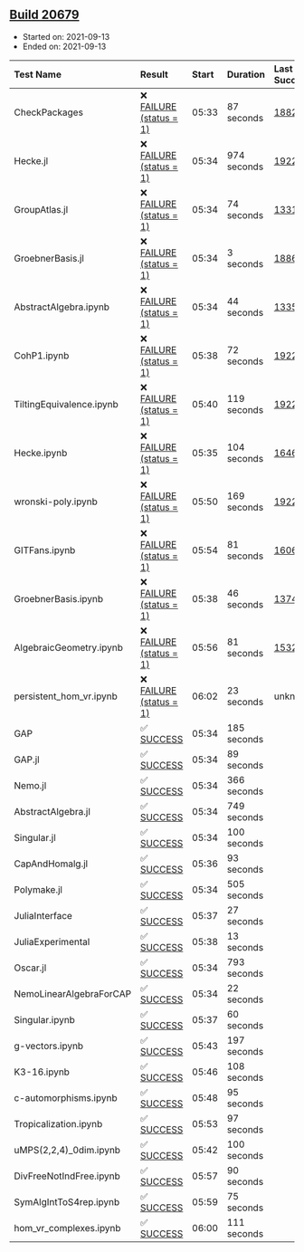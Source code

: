 ## [Build 20679](https://oscarci.mathematik.uni-kl.de/job/oscar/20679/)

* Started on: 2021-09-13
* Ended on: 2021-09-13

| Test Name    | Result | Start | Duration | Last Success | First Failure |
|:-------------|:-------|:------|:---------|:-------------|:--------------|
| CheckPackages | ❌ [FAILURE (status = 1)](https://oscarci.mathematik.uni-kl.de/job/oscar/20679/artifact/logs/build-20679/CheckPackages.log) | 05:33 | 87 seconds | [18822](https://oscarci.mathematik.uni-kl.de/job/oscar/18822/) | [18823](https://oscarci.mathematik.uni-kl.de/job/oscar/18823/) |
| Hecke.jl | ❌ [FAILURE (status = 1)](https://oscarci.mathematik.uni-kl.de/job/oscar/20679/artifact/logs/build-20679/Hecke.jl.log) | 05:34 | 974 seconds | [19222](https://oscarci.mathematik.uni-kl.de/job/oscar/19222/) | [20152](https://oscarci.mathematik.uni-kl.de/job/oscar/20152/) |
| GroupAtlas.jl | ❌ [FAILURE (status = 1)](https://oscarci.mathematik.uni-kl.de/job/oscar/20679/artifact/logs/build-20679/GroupAtlas.jl.log) | 05:34 | 74 seconds | [13311](https://oscarci.mathematik.uni-kl.de/job/oscar/13311/) | [13312](https://oscarci.mathematik.uni-kl.de/job/oscar/13312/) |
| GroebnerBasis.jl | ❌ [FAILURE (status = 1)](https://oscarci.mathematik.uni-kl.de/job/oscar/20679/artifact/logs/build-20679/GroebnerBasis.jl.log) | 05:34 | 3 seconds | [18864](https://oscarci.mathematik.uni-kl.de/job/oscar/18864/) | [18865](https://oscarci.mathematik.uni-kl.de/job/oscar/18865/) |
| AbstractAlgebra.ipynb | ❌ [FAILURE (status = 1)](https://oscarci.mathematik.uni-kl.de/job/oscar/20679/artifact/logs/build-20679/AbstractAlgebra.ipynb.log) | 05:34 | 44 seconds | [13355](https://oscarci.mathematik.uni-kl.de/job/oscar/13355/) | [13356](https://oscarci.mathematik.uni-kl.de/job/oscar/13356/) |
| CohP1.ipynb | ❌ [FAILURE (status = 1)](https://oscarci.mathematik.uni-kl.de/job/oscar/20679/artifact/logs/build-20679/CohP1.ipynb.log) | 05:38 | 72 seconds | [19222](https://oscarci.mathematik.uni-kl.de/job/oscar/19222/) | [20152](https://oscarci.mathematik.uni-kl.de/job/oscar/20152/) |
| TiltingEquivalence.ipynb | ❌ [FAILURE (status = 1)](https://oscarci.mathematik.uni-kl.de/job/oscar/20679/artifact/logs/build-20679/TiltingEquivalence.ipynb.log) | 05:40 | 119 seconds | [19222](https://oscarci.mathematik.uni-kl.de/job/oscar/19222/) | [20152](https://oscarci.mathematik.uni-kl.de/job/oscar/20152/) |
| Hecke.ipynb | ❌ [FAILURE (status = 1)](https://oscarci.mathematik.uni-kl.de/job/oscar/20679/artifact/logs/build-20679/Hecke.ipynb.log) | 05:35 | 104 seconds | [16463](https://oscarci.mathematik.uni-kl.de/job/oscar/16463/) | [16464](https://oscarci.mathematik.uni-kl.de/job/oscar/16464/) |
| wronski-poly.ipynb | ❌ [FAILURE (status = 1)](https://oscarci.mathematik.uni-kl.de/job/oscar/20679/artifact/logs/build-20679/wronski-poly.ipynb.log) | 05:50 | 169 seconds | [19222](https://oscarci.mathematik.uni-kl.de/job/oscar/19222/) | [20152](https://oscarci.mathematik.uni-kl.de/job/oscar/20152/) |
| GITFans.ipynb | ❌ [FAILURE (status = 1)](https://oscarci.mathematik.uni-kl.de/job/oscar/20679/artifact/logs/build-20679/GITFans.ipynb.log) | 05:54 | 81 seconds | [16068](https://oscarci.mathematik.uni-kl.de/job/oscar/16068/) | [16069](https://oscarci.mathematik.uni-kl.de/job/oscar/16069/) |
| GroebnerBasis.ipynb | ❌ [FAILURE (status = 1)](https://oscarci.mathematik.uni-kl.de/job/oscar/20679/artifact/logs/build-20679/GroebnerBasis.ipynb.log) | 05:38 | 46 seconds | [13748](https://oscarci.mathematik.uni-kl.de/job/oscar/13748/) | [13749](https://oscarci.mathematik.uni-kl.de/job/oscar/13749/) |
| AlgebraicGeometry.ipynb | ❌ [FAILURE (status = 1)](https://oscarci.mathematik.uni-kl.de/job/oscar/20679/artifact/logs/build-20679/AlgebraicGeometry.ipynb.log) | 05:56 | 81 seconds | [15322](https://oscarci.mathematik.uni-kl.de/job/oscar/15322/) | [15323](https://oscarci.mathematik.uni-kl.de/job/oscar/15323/) |
| persistent_hom_vr.ipynb | ❌ [FAILURE (status = 1)](https://oscarci.mathematik.uni-kl.de/job/oscar/20679/artifact/logs/build-20679/persistent_hom_vr.ipynb.log) | 06:02 | 23 seconds | unknown | unknown |
| GAP | ✅ [SUCCESS](https://oscarci.mathematik.uni-kl.de/job/oscar/20679/artifact/logs/build-20679/GAP.log) | 05:34 | 185 seconds |  |  |
| GAP.jl | ✅ [SUCCESS](https://oscarci.mathematik.uni-kl.de/job/oscar/20679/artifact/logs/build-20679/GAP.jl.log) | 05:34 | 89 seconds |  |  |
| Nemo.jl | ✅ [SUCCESS](https://oscarci.mathematik.uni-kl.de/job/oscar/20679/artifact/logs/build-20679/Nemo.jl.log) | 05:34 | 366 seconds |  |  |
| AbstractAlgebra.jl | ✅ [SUCCESS](https://oscarci.mathematik.uni-kl.de/job/oscar/20679/artifact/logs/build-20679/AbstractAlgebra.jl.log) | 05:34 | 749 seconds |  |  |
| Singular.jl | ✅ [SUCCESS](https://oscarci.mathematik.uni-kl.de/job/oscar/20679/artifact/logs/build-20679/Singular.jl.log) | 05:34 | 100 seconds |  |  |
| CapAndHomalg.jl | ✅ [SUCCESS](https://oscarci.mathematik.uni-kl.de/job/oscar/20679/artifact/logs/build-20679/CapAndHomalg.jl.log) | 05:36 | 93 seconds |  |  |
| Polymake.jl | ✅ [SUCCESS](https://oscarci.mathematik.uni-kl.de/job/oscar/20679/artifact/logs/build-20679/Polymake.jl.log) | 05:34 | 505 seconds |  |  |
| JuliaInterface | ✅ [SUCCESS](https://oscarci.mathematik.uni-kl.de/job/oscar/20679/artifact/logs/build-20679/JuliaInterface.log) | 05:37 | 27 seconds |  |  |
| JuliaExperimental | ✅ [SUCCESS](https://oscarci.mathematik.uni-kl.de/job/oscar/20679/artifact/logs/build-20679/JuliaExperimental.log) | 05:38 | 13 seconds |  |  |
| Oscar.jl | ✅ [SUCCESS](https://oscarci.mathematik.uni-kl.de/job/oscar/20679/artifact/logs/build-20679/Oscar.jl.log) | 05:34 | 793 seconds |  |  |
| NemoLinearAlgebraForCAP | ✅ [SUCCESS](https://oscarci.mathematik.uni-kl.de/job/oscar/20679/artifact/logs/build-20679/NemoLinearAlgebraForCAP.log) | 05:34 | 22 seconds |  |  |
| Singular.ipynb | ✅ [SUCCESS](https://oscarci.mathematik.uni-kl.de/job/oscar/20679/artifact/logs/build-20679/Singular.ipynb.log) | 05:37 | 60 seconds |  |  |
| g-vectors.ipynb | ✅ [SUCCESS](https://oscarci.mathematik.uni-kl.de/job/oscar/20679/artifact/logs/build-20679/g-vectors.ipynb.log) | 05:43 | 197 seconds |  |  |
| K3-16.ipynb | ✅ [SUCCESS](https://oscarci.mathematik.uni-kl.de/job/oscar/20679/artifact/logs/build-20679/K3-16.ipynb.log) | 05:46 | 108 seconds |  |  |
| c-automorphisms.ipynb | ✅ [SUCCESS](https://oscarci.mathematik.uni-kl.de/job/oscar/20679/artifact/logs/build-20679/c-automorphisms.ipynb.log) | 05:48 | 95 seconds |  |  |
| Tropicalization.ipynb | ✅ [SUCCESS](https://oscarci.mathematik.uni-kl.de/job/oscar/20679/artifact/logs/build-20679/Tropicalization.ipynb.log) | 05:53 | 97 seconds |  |  |
| uMPS(2,2,4)_0dim.ipynb | ✅ [SUCCESS](https://oscarci.mathematik.uni-kl.de/job/oscar/20679/artifact/logs/build-20679/uMPS-2-2-4-_0dim.ipynb.log) | 05:42 | 100 seconds |  |  |
| DivFreeNotIndFree.ipynb | ✅ [SUCCESS](https://oscarci.mathematik.uni-kl.de/job/oscar/20679/artifact/logs/build-20679/DivFreeNotIndFree.ipynb.log) | 05:57 | 90 seconds |  |  |
| SymAlgIntToS4rep.ipynb | ✅ [SUCCESS](https://oscarci.mathematik.uni-kl.de/job/oscar/20679/artifact/logs/build-20679/SymAlgIntToS4rep.ipynb.log) | 05:59 | 75 seconds |  |  |
| hom_vr_complexes.ipynb | ✅ [SUCCESS](https://oscarci.mathematik.uni-kl.de/job/oscar/20679/artifact/logs/build-20679/hom_vr_complexes.ipynb.log) | 06:00 | 111 seconds |  |  |
